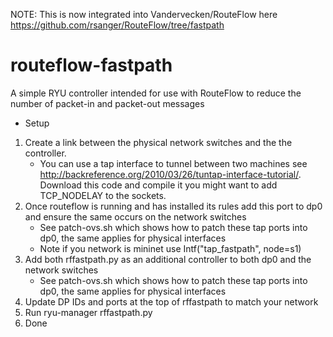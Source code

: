 NOTE: This is now integrated into Vandervecken/RouteFlow here https://github.com/rsanger/RouteFlow/tree/fastpath 

# routeflow-fastpath

A simple RYU controller intended for use with RouteFlow to reduce the number of packet-in and packet-out messages


- Setup
1. Create a link between the physical network switches and the the controller.
	* You can use a tap interface to tunnel between two machines see http://backreference.org/2010/03/26/tuntap-interface-tutorial/. Download this code and compile it you might want to add TCP_NODELAY to the sockets.
2. Once routeflow is running and has installed its rules add this port to dp0 and ensure the same occurs on the network switches
	* See patch-ovs.sh which shows how to patch these tap ports into dp0, the same applies for physical interfaces
	* Note if you network is mininet use Intf("tap_fastpath", node=s1)
4. Add both rffastpath.py as an additional controller to both dp0 and the network switches
	* See patch-ovs.sh which shows how to patch these tap ports into dp0, the same applies for physical interfaces
5. Update DP IDs and ports at the top of rffastpath to match your network
6. Run ryu-manager rffastpath.py
7. Done
